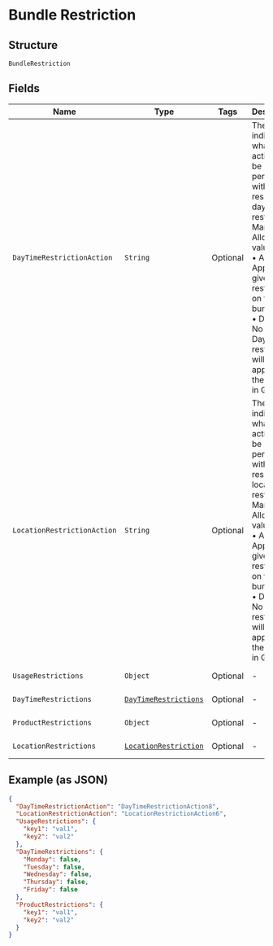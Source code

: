 
# Bundle Restriction

## Structure

`BundleRestriction`

## Fields

| Name | Type | Tags | Description | Getter | Setter |
|  --- | --- | --- | --- | --- | --- |
| `DayTimeRestrictionAction` | `String` | Optional | The value indicates what actions to be performed with respect to day time restriction.<br>Mandatory<br>Allowed values –<br>•    Add: Apply the given restriction on the bundle.<br>•    Default: No Day/Time restriction will be applied on the bundle in Gateway. | String getDayTimeRestrictionAction() | setDayTimeRestrictionAction(String dayTimeRestrictionAction) |
| `LocationRestrictionAction` | `String` | Optional | The value indicates what actions to be performed with respect to location restriction.<br>Mandatory<br>Allowed values –<br>•    Add: Apply the given restriction on the bundle.<br>•    Default: No location restriction will be applied on the bundle in Gateway. | String getLocationRestrictionAction() | setLocationRestrictionAction(String locationRestrictionAction) |
| `UsageRestrictions` | `Object` | Optional | - | Object getUsageRestrictions() | setUsageRestrictions(Object usageRestrictions) |
| `DayTimeRestrictions` | [`DayTimeRestrictions`](../../doc/models/day-time-restrictions.md) | Optional | - | DayTimeRestrictions getDayTimeRestrictions() | setDayTimeRestrictions(DayTimeRestrictions dayTimeRestrictions) |
| `ProductRestrictions` | `Object` | Optional | - | Object getProductRestrictions() | setProductRestrictions(Object productRestrictions) |
| `LocationRestrictions` | [`LocationRestriction`](../../doc/models/location-restriction.md) | Optional | - | LocationRestriction getLocationRestrictions() | setLocationRestrictions(LocationRestriction locationRestrictions) |

## Example (as JSON)

```json
{
  "DayTimeRestrictionAction": "DayTimeRestrictionAction8",
  "LocationRestrictionAction": "LocationRestrictionAction6",
  "UsageRestrictions": {
    "key1": "val1",
    "key2": "val2"
  },
  "DayTimeRestrictions": {
    "Monday": false,
    "Tuesday": false,
    "Wednesday": false,
    "Thursday": false,
    "Friday": false
  },
  "ProductRestrictions": {
    "key1": "val1",
    "key2": "val2"
  }
}
```

